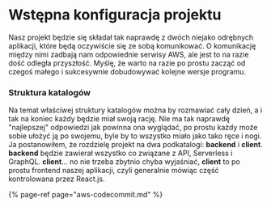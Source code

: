 # Wstępna konfiguracja projektu

Nasz projekt będzie się składał tak naprawdę z dwóch niejako odrębnych aplikacji, które będą oczywiście się ze sobą komunikować. O komunikację między nimi zadbają nam odpowiednie serwisy AWS, ale jest to na razie dość odległa przyszłość. Myślę, że warto na razie po prostu zacząć od czegoś małego i sukcesywnie dobudowywać kolejne wersje programu.

### Struktura katalogów

Na temat właściwej struktury katalogów można by rozmawiać cały dzień, a i tak na koniec każdy będzie miał swoją rację. Nie ma tak naprawdę "najlepszej" odpowiedzi jak powinna ona wyglądać, po prostu każdy może sobie ułożyć ją po swojemu, byle by to wszystko miało jako tako ręce i nogi.  
Ja postanowiłem, że rozdzielę projekt na dwa podkatalogi: **backend** i **client**. **backend** będzie zawierał wszystko co związane z API, Serverless i GraphQL. **client**... no nie trzeba zbytnio chyba wyjaśniać, **client** to po prostu frontend naszej aplikacji, czyli generalnie mówiąc część kontrolowana przez React.js.



{% page-ref page="aws-codecommit.md" %}



